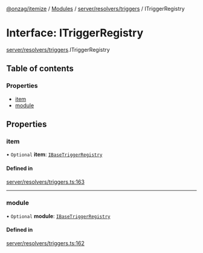 [@onzag/itemize](../README.md) / [Modules](../modules.md) / [server/resolvers/triggers](../modules/server_resolvers_triggers.md) / ITriggerRegistry

# Interface: ITriggerRegistry

[server/resolvers/triggers](../modules/server_resolvers_triggers.md).ITriggerRegistry

## Table of contents

### Properties

- [item](server_resolvers_triggers.ITriggerRegistry.md#item)
- [module](server_resolvers_triggers.ITriggerRegistry.md#module)

## Properties

### item

• `Optional` **item**: [`IBaseTriggerRegistry`](server_resolvers_triggers.IBaseTriggerRegistry.md)

#### Defined in

[server/resolvers/triggers.ts:163](https://github.com/onzag/itemize/blob/f2f29986/server/resolvers/triggers.ts#L163)

___

### module

• `Optional` **module**: [`IBaseTriggerRegistry`](server_resolvers_triggers.IBaseTriggerRegistry.md)

#### Defined in

[server/resolvers/triggers.ts:162](https://github.com/onzag/itemize/blob/f2f29986/server/resolvers/triggers.ts#L162)

